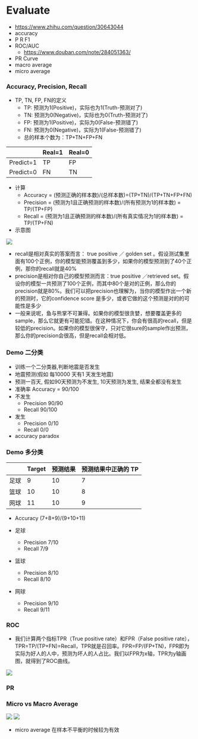 # Evaluate
+ https://www.zhihu.com/question/30643044
+ accuracy
+ P R F1
+ ROC/AUC
	+ https://www.douban.com/note/284051363/
+ PR Curve
+ macro average
+ micro average

### Accuracy, Precision, Recall
+ TP, TN, FP, FN的定义
	+ TP: 预测为1(Positive)，实际也为1(Truth-预测对了)
	+ TN: 预测为0(Negative)，实际也为0(Truth-预测对了)
	+ FP: 预测为1(Positive)，实际为0(False-预测错了)
	+ FN: 预测为0(Negative)，实际为1(False-预测错了)
	+ 总的样本个数为：TP+TN+FP+FN


|  |Real=1 | Real=0|
|---|---|---|
|Predict=1 | TP | FP |
|Predict=0 | FN | TN|


+ 计算
	+ Accuracy = (预测正确的样本数)/(总样本数)=(TP+TN)/(TP+TN+FP+FN)
	+ Precision = (预测为1且正确预测的样本数)/(所有预测为1的样本数) = TP/(TP+FP)
	+ Recall = (预测为1且正确预测的样本数)/(所有真实情况为1的样本数) = TP/(TP+FN)
+ 示意图

![](https://pic4.zhimg.com/80/v2-76b9176719868e9b85bedf5192e722d3_hd.png)

+ recall是相对真实的答案而言： true positive ／ golden set 。假设测试集里面有100个正例，你的模型能预测覆盖到多少，如果你的模型预测到了40个正例，那你的recall就是40%
+ precision是相对你自己的模型预测而言：true positive ／retrieved set。假设你的模型一共预测了100个正例，而其中80个是对的正例，那么你的precision就是80%。我们可以把precision也理解为，当你的模型作出一个新的预测时，它的confidence score 是多少，或者它做的这个预测是对的的可能性是多少
+ 一般来说呢，鱼与熊掌不可兼得。如果你的模型很贪婪，想要覆盖更多的sample，那么它就更有可能犯错。在这种情况下，你会有很高的recall，但是较低的precision。如果你的模型很保守，只对它很sure的sample作出预测，那么你的precision会很高，但是recall会相对低。

 

### Demo 二分类
+ 训练一个二分类器,判断地震是否发生
+ 地震预测(假如 每10000 天有1 天发生地震)
+ 预测一百天, 假如90天预测为不发生, 10天预测为发生, 结果全都没有发生
+ 准确率 Accuracy = 90/100
+ 不发生
	+ Precision 90/90
	+ Recall 90/100
+ 发生
	+ Precision 0/10
	+ Recall 0/0   
+ accuracy paradox

### Demo 多分类

|  |Target| 预测结果| 预测结果中正确的 TP|
|---|--- |---|---|
|足球| 9  | 10| 7 |
|篮球| 10 | 10| 8 | 
|网球| 11 | 10| 9 | 

+ Accuracy (7+8+9)/(9+10+11)

+ 足球
	+ Precision 7/10
	+ Recall 7/9
+ 篮球
	+ Precision 8/10
	+ Recall 8/10
+ 网球
	+ Precision 9/10
	+ Recall 9/11

### ROC
+ 我们计算两个指标TPR（True positive rate）和FPR（False positive rate），TPR=TP/(TP+FN)=Recall，TPR就是召回率。FPR=FP/(FP+TN)，FPR即为实际为好人的人中，预测为坏人的人占比。我们以FPR为x轴，TPR为y轴画图，就得到了ROC曲线。

![](https://pic3.zhimg.com/80/v2-70f8ba09d21ca845a1ec0c107e41212e_hd.png)

### PR 

### Micro vs Macro Average

![](https://images2018.cnblogs.com/blog/1366679/201804/1366679-20180413180201734-1205637646.png)
![](https://images2018.cnblogs.com/blog/1366679/201804/1366679-20180413180147402-1119858334.png)

+ micro average 在样本不平衡的时候较为有效